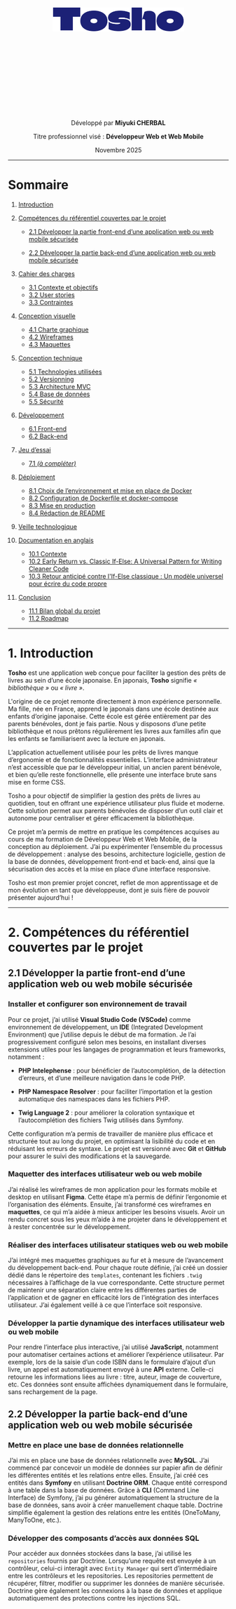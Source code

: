 <div style="text-align:center; margin-top:300px;">

  <img src="/img/ui/logo-big.svg" alt="logo" style="display:block; margin:auto; width:300px;">

  <div style="margin-top:200px">
    <p>Développé par <strong>Miyuki CHERBAL</strong></p>
    <p>Titre professionnel visé : <strong>Développeur Web et Web Mobile</strong></p>
    <p>Novembre 2025</p>
  </div>

</div>

<div style="page-break-after: always;"></div>

---

# Sommaire

1. [Introduction](#1-introduction)

2. [Compétences du référentiel couvertes par le projet](#2-compétences-du-référentiel-couvertes-par-le-projet)

   - [2.1 Développer la partie front-end d’une application web ou web mobile sécurisée](#21-développer-la-partie-front-end-dune-application-web-ou-web-mobile-sécurisée)

   - [2.2 Développer la partie back-end d’une application web ou web mobile sécurisée](#22-développer-la-partie-back-end-dune-application-web-ou-web-mobile-sécurisée)

3. [Cahier des charges](#3-cahier-des-charges)
   - [3.1 Contexte et objectifs](#31-contexte-et-objectifs)
   - [3.2 User stories](#32-user-stories)
   - [3.3 Contraintes](#33-contraintes)

4. [Conception visuelle](#4-conception-visuelle)
   - [4.1 Charte graphique](#41-charte-graphique)
   - [4.2 Wireframes](#42-wireframes)
   - [4.3 Maquettes](#43-maquettes)

5. [Conception technique](#5-conception-technique)
   - [5.1 Technologies utilisées](#51-technologies-utilisées)
   - [5.2 Versionning](#52-versionning)
   - [5.3 Architecture MVC](#53-architecture-mvc)
   - [5.4 Base de données](#54-base-de-données)
   - [5.5 Sécurité](#55-sécurité)

6. [Développement](#6-déveleppement)
   - [6.1 Front-end](#61-front-end)
   - [6.2 Back-end](#62-back-end)

7. [Jeu d’essai](#7-jeu-dessai)
   - [7.1 *(à compléter)*](#71-à-compléter)

8. [Déploiement](#8-déploiement)
   - [8.1 Choix de l’environnement et mise en place de Docker](#81-choix-de-lenvironnement-et-mise-en-place-de-docker)
   - [8.2 Configuration de Dockerfile et docker-compose](#82-configuration-de-dockerfile-et-docker-compose)
   - [8.3 Mise en production](#83-mise-en-production)
   - [8.4 Rédaction de README](#84-rédaction-dun-readmemd)

9. [Veille technologique](#9-veille-technologique)

10. [Documentation en anglais](#10-documentation-en-anglais)
      - [10.1 Contexte](#101-contexte)
      - [10.2 Early Return vs. Classic If-Else: A Universal Pattern for Writing Cleaner Code](#102-early-return-vs-classic-if-else-a-universal-pattern-for-writing-cleaner-code)
      - [10.3 Retour anticipé contre l'If-Else classique : Un modèle universel pour écrire du code propre](#103-retour-anticipé-contre-lif-else-classique--un-modèle-universel-pour-écrire-du-code-propre)

11. [Conclusion](#11-conclusion)
    - [11.1 Bilan global du projet](#111-bilan-global-du-projet)
    - [11.2 Roadmap](#112-roadmap)


<div style="page-break-after: always;"></div>

---

# 1. Introduction

**Tosho** est une application web conçue pour faciliter la gestion des prêts de livres au sein d’une école japonaise. En japonais, **Tosho** signifie *« bibliothèque »* ou *« livre »*.

L'origine de ce projet remonte directement à mon expérience personnelle. Ma fille, née en France, apprend le japonais dans une école destinée aux enfants d’origine japonaise. Cette école est gérée entièrement par des parents bénévoles, dont je fais partie. Nous y disposons d’une petite bibliothèque et nous prêtons régulièrement les livres aux familles afin que les enfants se familiarisent avec la lecture en japonais.

L’application actuellement utilisée pour les prêts de livres manque d’ergonomie et de fonctionnalités essentielles. L’interface administrateur n’est accessible que par le développeur initial, un ancien parent bénévole, et bien qu’elle reste fonctionnelle, elle présente une interface brute sans mise en forme CSS.

Tosho a pour objectif de simplifier la gestion des prêts de livres au quotidien, tout en offrant une expérience utilisateur plus fluide et moderne. Cette solution permet aux parents bénévoles de disposer d’un outil clair et autonome pour centraliser et gérer efficacement la bibliothèque.

Ce projet m’a permis de mettre en pratique les compétences acquises au cours de ma formation de Développeur Web et Web Mobile, de la conception au déploiement. J’ai pu expérimenter l’ensemble du processus de développement : analyse des besoins, architecture logicielle, gestion de la base de données, développement front-end et back-end, ainsi que la sécurisation des accès et la mise en place d’une interface responsive. 

Tosho est mon premier projet concret, reflet de mon apprentissage et de mon évolution en tant que développeuse, dont je suis fière de pouvoir présenter aujourd’hui !


<div style="page-break-after: always;"></div>

---


# 2. Compétences du référentiel couvertes par le projet 

## 2.1 Développer la partie front-end d’une application web ou web mobile sécurisée

### Installer et configurer son environnement de travail

Pour ce projet, j’ai utilisé **Visual Studio Code (VSCode)** comme environnement de développement, un **IDE** (Integrated Development Environment) que j’utilise depuis le début de ma formation. Je l’ai progressivement configuré selon mes besoins, en installant diverses extensions utiles pour les langages de programmation et leurs frameworks, notamment :
- **PHP Intelephense** : pour bénéficier de l’autocomplétion, de la détection d’erreurs, et d’une meilleure navigation dans le code PHP.

- **PHP Namespace Resolver** : pour faciliter l’importation et la gestion automatique des namespaces dans les fichiers PHP.

- **Twig Language 2** : pour améliorer la coloration syntaxique et l’autocomplétion des fichiers Twig utilisés dans Symfony.

Cette configuration m’a permis de travailler de manière plus efficace et structurée tout au long du projet, en optimisant la lisibilité du code et en réduisant les erreurs de syntaxe.
Le projet est versionné avec **Git** et **GitHub** pour assurer le suivi des modifications et la sauvegarde.

### Maquetter des interfaces utilisateur web ou web mobile

J’ai réalisé les wireframes de mon application pour les formats mobile et desktop en utilisant **Figma**. Cette étape m’a permis de définir l’ergonomie et l’organisation des éléments. Ensuite, j’ai transformé ces wireframes en **maquettes**, ce qui m’a aidée à mieux anticiper les besoins visuels. Avoir un rendu concret sous les yeux m’aide à me projeter dans le développement et à rester concentrée sur le développement.

### Réaliser des interfaces utilisateur statiques web ou web mobile

J’ai intégré mes maquettes graphiques au fur et à mesure de l’avancement du développement back-end. Pour chaque route définie, j’ai créé un dossier dédié dans le répertoire des ``templates``, contenant les fichiers ```.twig``` nécessaires à l’affichage de la vue correspondante. Cette structure permet de maintenir une séparation claire entre les différentes parties de l’application et de gagner en efficacité lors de l’intégration des interfaces utilisateur. J’ai également veillé à ce que l’interface soit responsive.

### Développer la partie dynamique des interfaces utilisateur web ou web mobile

Pour rendre l’interface plus interactive, j’ai utilisé **JavaScript**, notamment pour automatiser certaines actions et améliorer l’expérience utilisateur. Par exemple, lors de la saisie d’un code ISBN dans le formulaire d’ajout d’un livre, un appel est automatiquement envoyé à une **API** externe. Celle-ci retourne les informations liées au livre : titre, auteur, image de couverture, etc. Ces données sont ensuite affichées dynamiquement dans le formulaire, sans rechargement de la page. 

## 2.2 Développer la partie back-end d’une application web ou web mobile sécurisée

### Mettre en place une base de données relationnelle

J’ai mis en place une base de données relationnelle avec **MySQL**. J’ai commencé par concevoir un modèle de données sur papier afin de définir les différentes entités et les relations entre elles. Ensuite, j’ai créé ces entités dans **Symfony** en utilisant **Doctrine ORM**. Chaque entité correspond à une table dans la base de données. Grâce à **CLI** (Command Line Interface) de Symfony, j’ai pu générer automatiquement la structure de la base de données, sans avoir à créer manuellement chaque table. Doctrine simplifie également la gestion des relations entre les entités (OneToMany, ManyToOne, etc.).

### Développer des composants d’accès aux données SQL

Pour accéder aux données stockées dans la base, j’ai utilisé les ``repositories`` fournis par Doctrine. Lorsqu’une requête est envoyée à un contrôleur, celui-ci interagit avec ``Entity Manager`` qui sert d’intermédiaire entre les contrôleurs et les repositories.
Les repositories permettent de récupérer, filtrer, modifier ou supprimer les données de manière sécurisée. Doctrine gère également les connexions à la base de données et applique automatiquement des protections contre les injections SQL.

### Développer des composants métier coté serveur

J’ai structuré mon projet selon **l’architecture MVC (Modèle – Vue – Contrôleur)** de Symfony, afin de séparer clairement la logique métier, l’affichage et le traitement des requêtes. Chaque URL est associée à une route, dirigée vers un contrôleur dédié à une fonctionnalité précise (par exemple : prêts des livres, gestion des inventaires etc.).
Les contrôleurs interagissent avec les entités pour récupérer ou modifier les données, puis transmettent les résultats aux vues. Ce mécanisme est utilisé notamment pour la gestion complète du CRUD des livres.

### Documentner le déploiement d’une application dynamique web ou web mobile

Pour le déploiement, j’ai utilisé **Docker**, ce qui permet de standardiser l’environnement de développement et de production. J’ai rédigé un ``dockerfile`` qui décrit toutes les étapes nécessaires pour construire l’image de l’application : installation des dépendances, configuration, copie des fichiers, etc.
Toutes les commandes nécessaires à l’exécution du projet avec Docker sont documentées dans le fichier ``README.md``. Cela permet à n’importe quel utilisateur de cloner le dépôt et de lancer l’application en quelques lignes de commande, sans avoir à configurer manuellement l’environnement.

<div style="page-break-after: always;"></div>

---


# 3. Cahier des charges
## 3.1 Contexte et objectifs
### Contexte
Le projet **Tosho** est inspiré d’une application web actuellement utilisée au sein d’une école japonaise associative qui propose des cours de japonais aux enfants d’origine japonaise. L’école est entièrement gérée par des parents bénévoles, dont je fais partie, et met à disposition une petite bibliothèque afin d’encourager la lecture en japonais auprès des enfants.

Chaque semaine, les familles adhérentes peuvent emprunter des livres pour leurs enfants. Jusqu’à présent, ces prêts sont gérés via une application web existante, développée il y a plusieurs années par un ancien parent bénévole.
Le fonctionnement actuel est le suivant :

1. La famille choisit les livres à emprunter.

2. Chaque livre possède une étiquette avec un code unique (différent de l’ISBN) généré par l’association.

3. Le parent bibliothécaire saisit le nom de famille de l’emprunteur.

4. La liste des livres déjà empruntés par cette famille s’affiche.

5. Si la famille rapporte des livres, le bibliothécaire enregistre le retour de chaque livre.

6. Pour enregistrer un nouveau prêt, il saisit le code du livre correspondant.

Bien que cette application soit fonctionnelle, elle présente plusieurs limitations importantes :

- La partie administrateur (gestion des livres, des familles adhérentes, des bibliothécaires et des inventaires annuels) n’est pas accessible aux bénévoles actuels et nécessite toujours l’intervention du développeur d’origine.

- La recherche de familles n’est possible qu’en alphabet latin, ce qui rend la recherche en japonais (hiragana) impossible.

- L’interface est peu ergonomique, sans mise en page ni design CSS.

<div style="display:flex; margin-top: 50px; margin-bottom:50px; background:#fafafa">
<img src="/img/ui/tosyo.jpg" alt="book" style="display:block; margin:auto; width:40%;">
<img src="/img/ui/tosyo2.jpg" alt="family" style="display:block; margin:auto; width:40%;">
</div>

Ces contraintes rendent la gestion quotidienne de la bibliothèque peu flexible pour les parents bénévoles.

C’est dans ce contexte qu’a été conçu Tosho, une nouvelle application web de gestion des prêts de livres, pensée pour offrir une utilisation simple, fluide et autonome, sans dépendance à un intervenant technique extérieur.

### Objectifs

Le projet Tosho a pour objectif principal de faciliter et moderniser la gestion des prêts de livres au sein de l’école japonaise associative, tout en offrant aux parents bénévoles un outil simple, efficace et autonome.

Plus précisément, le projet vise à :

- Centraliser la gestion de la bibliothèque, en regroupant toutes les informations relatives aux livres, aux familles et aux bénévoles dans une interface administrateur claire et accessible.

- Améliorer l’ergonomie et l’expérience utilisateur, avec une interface intuitive, responsive et agréable à utiliser, adaptée aux besoins des bénévoles non techniques.

- Permettre un inventaire fiable et autonome, avec la possibilité de signaler facilement les livres manquants, mal rangés ou abîmés.

- Offrir une solution évolutive, qui pourra être enrichie ultérieurement de fonctionnalités supplémentaires (réservations, rappels automatiques, multilingue, etc.).

Ainsi, Tosho se positionne comme une solution moderne et complète, permettant aux bénévoles de gérer la bibliothèque de manière autonome et efficace, tout en garantissant un suivi fiable des prêts et retours de livres.

## 3.2 User stories

**Échelle de priorité :**  
- Priorité 0 : Obligatoire  
- Priorité 1 : Nécessaire  
- Priorité 2 : Secondaire


### Page de connexion

| En tant que...     | Je veux...                         | Afin de...                                        | Priorité |
|-------------------|------------------------------------|--------------------------------------------------|----------|
| Utilisateur (Admin ou Bibliothécaire) | Me connecter à l'application | Accéder à mes fonctionnalités selon mon rôle   | 0        |
| Utilisateur       | Récupérer mon mot de passe oublié   | Pouvoir accéder à nouveau à mon compte          | 0        |

### Gestion des prêts

| En tant que...          | Je veux...                                                       | Afin de...                             | Priorité |
|-------------------------|-----------------------------------------------------------------|---------------------------------------|----------|
| Bibliothécaire   | Enregistrer un prêt (livre, date, famille emprunteuse)          | Suivre les emprunts de livres         | 0        |
| Bibliothécaire   | Enregistrer le retour d’un livre                                 | Mettre à jour la disponibilité        | 0        |

---

### Inventaire (Côté bibliothécaire)

| En tant que...          | Je veux...                                                       | Afin de...                             | Priorité |
|-------------------------|-----------------------------------------------------------------|---------------------------------------|----------|
| Bibliothécaire   | Saisir l’ID d’un livre et valider sa présence lors de l’inventaire | Vérifier que le livre est bien là    | 1        |
| Bibliothécaire   | Signaler une anomalie                                           | Identifier anomalie                   | 1        |

---

### Gestion des livres (Admin uniquement)

| En tant que... | Je veux...                               | Afin de...                         | Priorité |
|----------------|-----------------------------------------|-----------------------------------|----------|
| Admin          | Ajouter un nouveau livre                 | Enrichir l’inventaire             | 1        |
| Admin          | Consulter les détails d’un livre        | Vérifier les informations         | 1        |
| Admin          | Modifier les informations d’un livre    | Corriger ou mettre à jour         | 1        |
| Admin          | Supprimer un livre                      | Retirer un livre obsolète         | 2        |

---

### Gestion des familles adhérentes (Admin uniquement)

| En tant que... | Je veux...                               | Afin de...                         | Priorité |
|----------------|-----------------------------------------|-----------------------------------|----------|
| Admin          | Ajouter une nouvelle famille             | Enregistrer les membres           | 1        |
| Admin          | Consulter les informations d’une famille| Vérifier les données              | 1        |
| Admin          | Modifier les informations d’une famille | Mettre à jour                     | 1        |
| Admin          | Supprimer une famille                    | Supprimer des adhérents            | 2        |

---

### Gestion des bibliothécaires (Admin uniquement)

| En tant que... | Je veux...                                      | Afin de...                                               | Priorité |
|----------------|-------------------------------------------------|----------------------------------------------------------|----------|
| Admin          | Créer un compte bibliothécaire                  | Leur permettre d'accéder à l'application                 | 1        |
| Admin          | Modifier un compte bibliothécaire               | Mettre à jour leurs informations                         | 1        |
| Admin          | Supprimer un compte bibliothécaire              | Retirer l'accès à quelqu'un qui ne fait plus partie      | 2        |
| Admin          | Voir la liste des bibliothécaires               | Gérer plus facilement l'équipe de gestion                | 1        |
| Admin          | Activer/désactiver un compte bibliothécaire    | Contrôler l'accès à l'application                        | 1        |

---

### Gestion de l’inventaire (Admin uniquement)

| En tant que... | Je veux...                                     | Afin de...                                               | Priorité |
|----------------|-----------------------------------------------|----------------------------------------------------------|----------|
| Admin          | Programmer une session d'inventaire          | Planifier quand les bénévoles vont vérifier les livres  | 1        |
| Admin          | Actualiser l'état d'inventaire (session ouverte/fermée/à venir, etc.) | Suivre correctement le statut de chaque session       | 1        |
| Admin          | Voir l'avancement de l'inventaire           | Savoir combien de livres ont été vérifiés et combien restent | 1        |
| Admin          | Modifier l'état des livres signalés         | Mettre à jour l’état après avoir réglé le problème     | 1        |
---
### Interface et sécurité

| En tant que...     | Je veux...                         | Afin de...                                        | Priorité |
|--------------------|------------------------------------|--------------------------------------------------|----------|
| Admin              | Passer de l’interface Admin à l’interface Bibliothécaire | Gérer la bibliothèque comme un parent bibliothécaire | 2        |
| Bibliothécaire     | Modifier mon mot de passe           | Sécuriser mon compte ou le mettre à jour         | 1        |
| Bibliothécaire     | Initialiser mon mot de passe        | En cas de perte de mot de passe                   | 0        |


## 3.3 Contraintes

- L’interface doit être **simple** et **intuitive**, adaptée à des utilisateurs non techniques. Les bibliothécaires et **les administrateurs sont des bénévoles**.
- L’accès aux fonctionnalités doit être restreint selon le rôle de l’utilisateur :
  - **Admin (parent bénévole)** : gère les familles, les livres, les bibliothécaires et l’inventaire.
  - **Bibliothécaire (parent bénévole)** : enregistre les prêts et retours, et participe aux sessions d’inventaire.
- Les données doivent être fiables et mises à jour en temps réel afin d’éviter les erreurs de double prêt ou de livres manquants.

<div style="page-break-after: always;"></div>

---

# 4. Conception visuelle

L’identité visuelle de **Tosho** a été pensée pour refléter l’esprit d’une association scolaire : à la fois **ludique**, **conviviale** et **accessible**.
L’objectif est de proposer une interface simple à comprendre, agréable à utiliser et adaptée aux parents bénévoles.

## 4.1 Charte graphique

### Couleurs principales

<img src="/img/ui/chart.svg" alt="logo" style="display:block; margin:auto; width:60%; margin-bottom:30px; margin-top:30px;">

- ``#1c2176`` : pour le texte, les bordures et les icônes
- ``#debaff`` : couleur principale de l'interface **bibliothécaire**
- ``#9bafff`` : couleur principale de l'interface **admin**

### Couleurs des composants
TODO


### Typographie
Le choix des polices a été fait avec soin pour garantir une lecture claire tout en apportant une touche moderne.

- ``"MuseoModerno"`` : pour les titres et le menu
- ``"Outfit"`` ; pour les textes courants

### Logo


Le logo ***Tosho*** — qui signifie *livre* ou *bibliothéque* en japonais — a été conçu sur Figma. J'ai chosisi la police ``"Climate Crisis"`` pour son style rétro, en harmonie avec le style **pixel art** des icônes.

<img src="/img/ui/logo-big.svg" alt="logo" style="display:block; margin:auto; width:200px;">

### Icônes
J'ai opté pour les icônes ``"Pixel free icons"`` au style **pixel art** pour apporter une touche **ludique** et **conviviale**. Elles ont également été exportées en SVG depuis Figma.

<div style="display:flex; margin-bottom:50px;">
<img src="/img/ui/child-book.svg" alt="book" style="display:block; margin:auto; width:100px;">
<img src="/img/ui/family.svg" alt="family" style="display:block; margin:auto; width:100px;">
<img src="/img/ui/books.svg" alt="books" style="display:block; margin:auto; width:100px;">
</div>

### Favicon

TODO

## 4.2 Wireframes

Les wireframes m'ont permis de **planifier la structure et l’organisation de l’interface** avant de passer à la création des maquettes.  
Ils servent à visualiser rapidement la disposition des éléments et le parcours utilisateur sans se soucier du design final.

### Version mobile
- Les sections principales sont **claires et accessibles**, avec un menu compact pour gagner de la place.  
- Les onglets et boutons sont positionnés pour une navigation **facile avec le pouce**.  
- Les cartes représentant les livres ou les emprunts sont **empilées verticalement** pour un accès rapide. 

<img src="/img/ui/wireframe-mb (2).PNG" style="width:60%; margin-left:auto; margin-right:auto; margin-top: 1rem; margin-bottom:1rem;">

### Version desktop
- Les éléments sont **bien espacés** et la navigation facile avec les onglets.   

<img src="/img/ui/wireframe-desk1.PNG" style="width:60%; margin-left:auto; margin-right:auto; margin-top: 1rem; margin-bottom:1rem;">
<img src="/img/ui/wireframe-desk2.PNG" style="width:60%; margin-left:auto; margin-right:auto; margin-top: 1rem; margin-bottom:1rem;">


## 4.3 Maquettes

Les maquettes m'ont permis de visualiser le rendu attendu et de vérifier que l’interface est adaptée aux utilisateurs.  
Pour assurer la meilleure expérience utilisateur (**UX**) sur mobile comme sur desktop, j’ai ajusté l’emplacement et la disposition des différents éléments.

### Version mobile
- Le menu utilise des **icônes** pour gagner de la place.  
- Les onglets sont adaptés à la **taille de l’écran**.  
- Les cartes de livres ou d’emprunts sont affichées les unes au-dessus des autres pour faciliter la lecture et rendre la navigation plus fluide.  
- Un **fond de couleur différent** est utilisé pour distinguer facilement les interfaces selon le rôle de l’utilisateur.

<img src="/img/ui/maquette-mb.PNG" style="width:60%; margin-left:auto; margin-right:auto; margin-top: 1rem; margin-bottom:1rem;">

### Version desktop
- Des **effets hover** sont ajoutés sur le menu et les cartes pour améliorer l’interactivité et guider l’utilisateur.    
- Les onglets et sections restent bien visibles et accessibles pour une navigation intuitive.

<img src="/img/ui/maquette-desk.PNG" style="width:60%; margin-left:auto; margin-right:auto; margin-top: 1rem; margin-bottom:1rem;">

# 5. Conception technique
## 5.1 Technologies utilisées

### Back-end  
- Language : **PHP 8.2**
- Framework : **Symfony 6.4**

<img src="/img/code/v-1.svg" alt="version" style="display:block; width:100%; margin-left:auto; margin-right:auto; margin-top: 1rem; margin-bottom:1rem;">

Le choix de **Symfony 6.4** permet de bénéficier du **Long-Term Support (LTS)**. Cela signifie qu’elle bénéficie de mises à jour de sécurité et de corrections de bugs pendant plusieurs années, ce qui rend le projet plus stable et durable.

Symfony facilite la **gestion du back-end** grâce à ses nombreux outils intégrés :

- Gestion de la base de données et des entités avec **Doctrine ORM (Object Relational Mapping)**

- création et validation des formulaires,

- gestion de la sécurité et des rôles utilisateurs.
### Bundles et composants Symfony

Symfony repose sur des **composants** et des **bundles**, qui permettent de structurer et de réutiliser facilement le code dans l’application.

- Les **composants Symfony** sont des **bibliothèques PHP indépendantes** — c'est à dire qu'ils ne dépendent pas de Symfony. Chaque composant remplit une tâche technique précise.
Exemples :

   - **HttpFoundation** : gère les requêtes et réponses HTTP

   - **Routing** : gère le système de routes

   - **Form** : gère la création et la validation des formulaires

   - **Security** : gère la sécurité et l’authentification

- Les **bundles** sont des **ensembles de composants configurés** pour ajouter une fonctionnalité complète à une application Symfony. Certains bundles sont natifs,— c'est à dire qu'ils sont intégrés dans le framework et prêts à l'emploi.
Examples :

   - **TwigBundle** : permet de gérer les vues avec Twig,

   - **DoctrineBundle** : gère la base de données via Doctrine ORM

   - **SecurityBundle** : s’occupe de l’authentification et des rôles utilisateurs.

### Front-end  

- **HTML** : J'ai structuré le code avec des balises sémantiques comme `<header>`, `<nav>`, `<main>` et `<footer>` afin d’assurer une bonne organisation du contenu. Pour rendre l’application **responsive**, j’ai ajouté la balise suivante :  


<img src="/img/code/respo.svg" alt="version" style="display:block; width:100%; margin-left:auto; margin-right:auto; margin-top: 1rem; margin-bottom:1rem;">


indispensable pour adapter l’affichage aux différentes tailles d’écran.  

- **CSS** : Les fichiers CSS sont séparés par composants pour une meilleure organisation. J’ai également créé un fichier spécifique pour les **variables CSS** (couleurs, tailles, polices) afin d’assurer une **cohérence visuelle** et de pouvoir modifier facilement le style global du site. 
J’ai utilisé `@media screen` pour adapter le design aux différentes tailles d’écran.

- **Twig** : J’ai utilisé Twig, le moteur de template de Symfony, pour créer des pages dynamiques. Il permet de séparer le code PHP de l’affichage et de réutiliser facilement des éléments comme le `<header>`, le `<footer>` ou les onglets (tabs) sur toutes les pages.


## 5.2 Versionning

La sauvegarde et le suivi du code sont assurés par **Git**, avec un dépôt distant sur **GitHub**.  

J’ai organisé le développement avec plusieurs branches :  
- `dev` : utilisée pour le développement  
- `docker-deploy` : dédiée au déploiement via **Docker**, contenant les fichiers et configurations de production.  

Cette organisation permet de séparer clairement le travail de développement local des configurations et fichiers liés au déploiement.


## 5.3 Architecture MVC

L’application suit le modèle **MVC (Model – View – Controller)** propre à Symfony, qui sépare clairement les responsabilités :  

- **Controller (Contrôleur)** : reçoit les requêtes de l’utilisateur, exécute la logique métier et envoie les données vers la vue correspondante.  
- **Model (Modèle)** : gère les entités et communique avec la base de données via **Doctrine ORM**, puis renvoie les données au contrôleur.  
- **View (Vue)** : reçoit les données du contrôleur et génère l’affichage des pages avec **Twig**.

```mermaid
flowchart TD
    U[Utilisateur] -->|Envoie requête| C[Contrôleur]
    C -->|Demande ou modifie données| M[Modèle]
    M -->|Renvoie données| C
    C -->|Transmet données à la vue| V[Vue]
    V -->|Retourne la page rendue| C
    C -->|Renvoie la réponse| U

    style U fill:#f9f,stroke:#333,stroke-width:1px
    style C fill:#bbf,stroke:#333,stroke-width:1px
    style M fill:#bfb,stroke:#333,stroke-width:1px
    style V fill:#ffb,stroke:#333,stroke-width:1px

```


## 5.4 Base de données 

### Conception

J’ai d’abord conçu ma base de données sur papier, en définissant les tables et leurs relations afin de répondre aux besoins fonctionnels de l’application.
Ensuite, j’ai présenté le schéma à mon formateur, puis j’ai ajusté la structure en applicant ses retours afin d’améliorer la cohérence et la logique du modèle.
Cette étape m’a permis de comprendre le concept de relations entre les tables (OneToMany, ManyToOne, etc.) et de définir précisément les tables ainsi que leurs relations, avant de passer à la modélisation dans Symfony.

### Modélisation et relations

Après avoir conçu le schéma de la base de données sur papier et validé sa cohérence avec mon formateur, j’ai traduit ce modèle en **entités Symfony**.  
Cette étape permet de transformer les tables et leurs relations en **classes PHP**, avec Doctrine qui gère automatiquement la création des tables et des clés étrangères.
J’ai créé ces entités grâce à la commande CLI de Symfony :

<img src="/img/code/entite.svg" alt="version" style="display:block; width:100%; margin-left:auto; margin-right:auto; margin-top: 1rem; margin-bottom:1rem;">
Cette commande permet de définir :

- le nom de l’entité 

- les **propriétés** (les champs de la table)

- les **relations** avec d’autres entités.

Dans **Field type**, on peut définir la relation entre les entités. **Doctrine** s’occupe ensuite d’ajuster les champs pour gérer correctement les relations.

### Entités créées

| Entité          | Description  |
|-----------------|-----------------------------|
| `User`          | Contient les informations des utilisateurs et leurs **rôles** pour gérer les droits d’accès (admin, bibliothécaire). |
| `Family`        | Représente les familles adhérentes à l’association. Stocke les informations de contact et les liens avec `Loan`. |
| `Book`          | Contient les informations des livres (titre, auteur, statut, code, localisation, etc.) et les relations avec `Loan` et `InventoryItem`. |
| `Loan`          | Représente un prêt de livre : lien entre un livre et une famille. |
| `Inventory`     | Représente une session d’inventaire. |
| `InventoryItem` | Relie un livre à une session d’inventaire et permet de signaler les anomalies (perdu, mal rangé, abîmé). |


### Relations principales entre entités

| Entité source      | Type de relation | Entité cible      | Description |
|-------------------|----------------|-----------------|------------|
| `Family`          | **OneToMany**       | `Loan`          | Une famille peut avoir plusieurs prêts, mais chaque prêt correspond à une seule famille. |
| `Loan`            | **ManyToOne**       | `Book`          | Un prêt correspond à un seul livre, mais un livre peut être emprunté plusieurs fois. |
| `User`            | **OneToMany**       | `Loan`          | Un utilisateur (bibliothécaire) peut gérer plusieurs prêts. |
| `InventoryItem`   | **ManyToOne**       | `Book`          | Chaque item d’inventaire est lié à un seul livre. |
| `InventoryItem`   | **ManyToOne**       | `Inventory`     | Chaque item d’inventaire appartient à une seule session d’inventaire. |


### Générer la base de données

Une fois les entités créées, Symfony et Doctrine permettent de générer automatiquement la base de données.
Pour créer la base de données :

<img src="/img/code/doctrine.svg" style="width:80%; margin-left:auto; margin-right:auto; margin-top: 1rem; margin-bottom:1rem;">

Pour créer ou mettre à jour les tables selon les entités :

<img src="/img/code/db.svg" style="width:80%; margin-left:auto; margin-right:auto; margin-top: 1rem; margin-bottom:1rem;">

Ces commandes synchronisent la base de données avec le modèle défini dans le code.

<img src="/img/schema-db.PNG" style="width:80%; margin-left:auto; margin-right:auto; margin-top: 1rem; margin-bottom:1rem;">

---

## 5.5 Sécurité
Symfony intègre un système de sécurité complet et modulaire qui permet de protéger les données, de contrôler les accès et de garantir la fiabilité de Tosho.

### Gestion des rôles et autorisations

Les accès sont gérés à travers des rôles utilisateurs définis dans le fichier ``security.yaml``.
L’application distingue notamment :

- ``ROLE_ADMIN`` : accès complet à l’ensemble des fonctionnalités (gestion des bibliothécaires, inventaires, et livres etc.)

- ``ROLE_LIBRARIAN`` : accès restreint à la gestion des prêts et à la consultation du catalogue.

Ces rôles permettent d’adapter les permissions selon le profil et les responsabilités de chaque utilisateur.

En complément, un fichier ``UserChecker.php`` vérifie, avant la connexion, si le compte utilisateur est toujours actif.
Si le compte d’un bibliothécaire a été désactivé par un administrateur, le ``UserChecker`` empêche la connexion et bloque l’accès à l’application.
Cela permet d’éviter qu’un ancien bénévol puisse encore se connecter et renforce ainsi la sécurité du système.

### Authentification et sessions sécurisées

L’authentification est gérée automatiquement par Symfony à l’aide de son composant Security.
Une fois connecté, l’utilisateur est identifié par une session sécurisée stockée côté serveur.
Cela évite d’avoir à se reconnecter à chaque requête, tout en garantissant que les informations d’accès restent protégées.

<img src="/img/code/framework.svg" style="width:80%; margin-left:auto; margin-right:auto; margin-top: 1rem; margin-bottom:1rem;">

*framework.yaml*

### Protection CSRF et sécurité des requêtes

Symfony protège automatiquement les formulaires grâce à un **token CSRF (Cross-Site Request Forgery)**.
Ce jeton est généré et vérifié à chaque soumission de formulaire pour s’assurer que la requête vient bien d’un utilisateur authentifié du site, et non d’une attaque externe.

Dans mon projet, j’ai créé les formulaires en utilisant ``AbstractType`` et en définissant des ``FormType``. Symfony ajoute automatiquement un ``token CSRF`` à chaque formulaire, ce qui empêche qu’une action soit effectuée par un utilisateur non autorisé. Cela garantit la sécurité des formulaires sans effort supplémentaire.

<img src="/img/code/familyform.svg" style="width:80%; margin-left:auto; margin-right:auto; margin-top: 1rem; margin-bottom:1rem;">

En complément, Symfony et Doctrine utilisent des **requêtes préparées** pour communiquer avec la base de données.
Cela signifie que les données saisies par les utilisateurs ne sont jamais injectées directement dans les requêtes SQL, ce qui protège efficacement contre les injections SQL malveillantes.

Par exemple, dans le FamilyRepository :
<img src="/img/code/familyrepo.svg" style="width:80%; margin-left:auto; margin-right:auto; margin-top: 1rem; margin-bottom:1rem;">
Ici, l’utilisation de `createQueryBuilder` avec ``setParameter`` garantit que les données saisies par l’utilisateur sont sécurisées. Les valeurs ne sont pas injectées directement dans la requête SQL : **la requête est préparée séparément** et ``setParameter`` permet d’y lier les valeurs de manière sécurisée. Cela protège efficacement **contre les injections SQL**.

### Sécurisation des mots de passe

Les mots de passe ne sont jamais stockés en clair dans la base de données.
Symfony utilise un algorithme de hachage robuste afin de rendre les mots de passe illisibles.
Lorsqu’un utilisateur se connecte, le mot de passe saisi est haché et comparé à celui enregistré, sans jamais révéler sa valeur réelle.

### Filtrage des accès

L’accès à certaines pages ou fonctionnalités est restreint selon le rôle de l’utilisateur :

Dans le code, la méthode `isGranted()` est utilisée pour limiter les actions selon le rôle.

Dans les vues Twig, `{% if is_granted('ROLE_ADMIN') %}` permet d’afficher certains éléments uniquement aux administrateucd cs.

Ce contrôle garantit que chaque utilisateur n’a accès qu’aux informations et fonctionnalités qui le concernent.

---

# 6. Développement

## 6.1 Front-end
Pour simplifier la saisie des informations sur les livres, j’ai mis en place une fonctionnalité d’autocomplétion dans le formulaire d’ajout d’un nouveau livre.

Lorsqu’un utilisateur ajoute un livre au catalogue de la bibliothèque, il peut saisir le code ISBN (International Standard Book Number). Le formulaire se préremplit alors automatiquement avec les informations correspondantes, ce qui facilite l’ajout d’un nouveau livre.

Étant donné que tous les livres de notre bibliothèque sont en japonais, certaines informations (comme le titre et les auteurs) doivent être affichées en japonais ainsi qu’en romaji (transcription en alphabet latin pour faciliter la lecture).

#### Stimulus
Stimulus est un framework JavaScript léger qui permet d'ajouter des comportements interactifs sans transformer tout mon appli en une SPA (Single Page Application). 

#### API 
Pour récupérer les informations en japonais, j’ai utilisé l’API japonaise gratuite ***OpenBD***. Pour obtenir les informations en romaji, j’ai utilisé l’API ***OpenLibrary***. J’ai également utilisé **Postman** pour tester les requêtes et m’assurer que les données étaient correctement récupérées.


## 6.2 Back-end
Quand un bibliothécaire saisit un code de livre (différent de code d'ISBN), j'affiche les infos sur ce livre et la disponibilité de ce livre. Pour ce la j'ai défini un status pour chaque livre. Quand un livre a un statut 'disponible', le bibliothécaire peut passer en pret de ce livre, lorsque le livre a un status 'emprunté', le bibliothécaire peut rendre ce livre. J'ai mise en place des Enums pour gérer les status de livre et le status de pret.


# 7. Jeu d'essai
## 7.1 Scénario 1 : Rendre et prêter un livre
La fonctionnalité principale de Tosho est de pouvoir gerer les prêts de livre. Lorsque une membre de l'association apporte des livres, le bibliothécaire saisis des informations pour proceder à prêt ou retour de livre.

## 7.2 Scénario 2 : Ajout d'un livre au calalogue par autocomlétion


# 8. Déploiement
## 8.1 Choix de l’environnement et mise en place de Docker

La majeure partie du développement de mon projet s’est déroulée dans un environnement **Windows** avec **XAMPP** comme serveur local. Cependant, au fur et à mesure de l’avancement, j’ai constaté que cette configuration manquait de performance : le chargement des pages était particulièrement lent, ce qui ralentissait considérablement le développement.

Durant ma période de stage, j’ai eu l’occasion d’assister à la mise en production d’un projet au sein d’une entreprise. Cette expérience m’a motivé à faire évoluer mon propre projet vers un environnement **Ubuntu** et à utiliser **Docker** pour exécuter mon application dans des conteneurs. Cette nouvelle configuration s’est révélée beaucoup plus rapide, stable et proche d’un environnement de production réel.

L’utilisation de Docker présente plusieurs avantages :

- Isoler l’application dans un environnement reproductible et indépendant du système d’exploitation.

- Faciliter le déploiement et la maintenance du projet.

- Reproduire plus facilement l'environnement de production sur n'importe quelle machine.

Le passage de **Windows + XAMPP** à **Ubuntu + Docker** a permis d’obtenir un environnement de développement plus rapide, plus fiable et plus proche d’une configuration de production.

## 8.2 Configuration de Dockerfile et docker-compose


## 8.3 Mise en production
Une fois l’environnement conteneurisé et testé localement, la mise en production consiste à déployer les mêmes conteneurs sur un serveur distant.
Pour cela, j’ai loué un serveur VPS chez RackNerd et acheté un nom de domaine afin de rendre mon application accessible en ligne.

J’ai également configuré les variables d’environnement (fichiers .env) pour gérer les paramètres sensibles sans les inclure dans le code source.

## 8.4 Rédaction d'un README
Pour faciliter la prise en main de mon projet, j’ai rédigé un fichier `README.md` pour documenter le projet.
Ce fichier contient :

- Une présentation générale du projet

- Les prérequis nécessaires à l’installation

- Les étapes pour exécuter le projet avec Docker

Pour faciliter les commandes, j'ai également mise en place d'un fichier `Makefile` qui facilite des lignes de commande à executer.

# 9. Veille technologique
Tout au long de ma formation, je me suis documenté et informé pour progresser, résoudre des problèmes techniques et me tenir à jour sur les évolutions dans le domaine du développement web.

**La documentation officielle de PHP** a été une ressource que j’ai beaucoup consultée. Celle de **Symfony**, très bien structurée et accompagnée d’exemples concrets, m’a également été d’une grande aide, notamment pour la mise en place des formulaires et la configuration des routes.

Lors de bugs ou de difficultés techniques, j’ai effectué des recherches approfondies sur le web. **Stack Overflow** a été l’une de mes principales ressources : je faisais toujours **attention à la date des réponses** pour m’assurer de leur pertinence avec les versions récentes des outils que j’utilisais.

Côté front-end, le site **MDN Web Docs** a été ma principale ressource, très utile pour approfondir ma compréhension de HTML, CSS et JavaScript.
Pour la conception visuelle de mon application, j’ai souvent consulté le site **Dribbble**, qui m’a permis de m’inspirer de designs modernes et de me tenir informé des tendances actuelles en UI/UX.

Quand un bug persistait malgré mes recherches, j’utilisais ChatGPT comme solution de dernier recours. Cela m’a permis de gagner du temps et de débloquer des situations complexes, grâce à des explications claires et des exemples de code adaptés à mon problème.

J’ai également regardé de nombreuses vidéos sur YouTube pour approfondir certains sujets, notamment l’utilisation de Git, ainsi que pour enrichir ma culture générale dans le domaine du développement.

Ces ressources m’ont également permis de m’habituer à lire et comprendre **la documentation en anglais**, qui est souvent plus complète et mise à jour.

---

# 10. Documentation en anglais
## 10.1 Contexte

Lors de ma période de stage, j'ai eu l'occasion de observer des **revues de code via GitLab**. Cela m'a permis de comprendre l'importance d'écrire un **code propre et lisible** (clean code).  

J'ai reçu des retours sur mon projet Tosho, et mon tuteur m'a parlé de la pratique de **“Early Return”**. Dans mon code initial, j'avais imbriqué plusieurs conditions `if` et `else`, ce qui rendait le code difficile à lire.  

La pratique de **“Early Return”** consiste à **quitter une fonction dès qu'une condition est remplie**, afin de réduire l'imbrication. Après cette explication, je me suis documenté sur ce sujet pour mieux l'appliquer dans mon projet.

## 10.2 Early Return vs. Classic If-Else: A Universal Pattern for Writing Cleaner Code

Writing conditional logic is something every developer does—no matter the language. But how you structure those conditions affects how readable, testable, and maintainable your code becomes.

### What Is Early Return or Guard Clause?

Early return means exiting a function as soon as a certain condition is met—usually to handle an edge case or invalid input.

A guard clause is a specific use of early return at the top of the function, to prevent deeper logic from running if key conditions aren’t met.

This avoids unnecessary nesting and keeps your core logic flat and easy to follow.

#### Example 1: Classic if...else (Nested Logic)
```javascript
function sendWelcomeEmail(user) {
    if (user) {
        console.log(`Sending welcome email to ${user.email}`);
    } else {
        return;
    }
}
```
The real logic is wrapped inside an if block, which can become messy as the function grows.
#### Example 2: Early Return / Guard Clause
```javascript
function sendWelcomeEmail(user) {
    if (!user) {
        return;
    }

    console.log(`Sending welcome email to ${user.email}`);
}
```
This structure handles the invalid case immediately, then continues with the main logic. It’s easier to read and requires less indentation.
### Benefits of Using Guard Clauses : 
- Reduces code nesting and cognitive load
- Keeps the core logic visually prioritized
- Handles edge cases early and clearly
- Makes the function easier to modify and extend

This approach works well in any language, because it's a logic structuring choice — not a language feature.

*source : Eddie Goldman / Early Return vs. Classic If-Else: A Universal Pattern for Writing Cleaner Code* https://dev.to/eddiegoldman/early-return-vs-classic-if-else-a-universal-pattern-for-writing-cleaner-code-1083

## 10.3 Retour anticipé contre l'If-Else classique : Un modèle universel pour écrire du code propre

Ecrire logique conditionnelle est quelquechose que tous les développeurs font dans n'importe quelle language. Cependant, comment structurer ces conditions impacte comment votre code devient lisible, testable, et maintenable.

### Qu'est ce que l'Early Return (Retour anticipé) ou la Guard Clause (Clause de garde) ?

L'Early return consiste à sortir d'une fonction dès que certain condition est remplie pour traiter un cas particulier ou une entrée invalide.

Une Guard Clause est une utilisation spécifique de l'Early return au début d'une fonction, pour empêcher une logique plus profonde si une condition clé n'est pas remplie.

Cela évite les imbrications non nécessaires et garder votre logique principale simple et facile à suivre.

#### Example 1 : if...else classique (logique imbriquée)
> idem à la version originale

La logique réele est enveloppé à l'intérieur d'un bloc de ``if``, ce qui peut rapidement alourdir le code quand la fonction devient plus complexe.
#### Example 2 : Retour anticipé / Clause de garde
> idem à la version originale

Cette structure gère les cas invalides immediatement, en suite continue avec la logique principale. C'est plus facile à lire et demande moins d'indentation.

### Avantage d'utiliser la Clause de garde :
- Réduire les code imbriqués et la charge mentale
- Garder la logique principale priorisé visuellement
- Gère les cas particuliers plus tôt et plus claire
- Rendre les fonctions plus facile à modifier et à faire évoluer

Cet approche marche bien dans n'importe quelle language, car c'est une choix de structure logique, et non d'une fonctionnaliré propre à un langage.

---
# 11. Conclusion

## 11.1 Bilan global

Ce projet m’a permis de mettre en pratique mes compétences en développement web et d’apprendre à résoudre les problèmes rencontrés au cours du déveleppement.
Dans ce domaine, il est essentiel de continuer à apprendre, de se tenir à jour et de s’adapter en permanence aux nouvelles technologies.

La période de stage en entreprise m’a également beaucoup apporté : elle m’a permis de découvrir la gestion de projets réels et d’adopter de bonnes pratiques professionnelles, notamment en matière d’utilisation de Git et de respect des principes de clean code. 

Enfin, ce projet m’a donné une vision complète du cycle de développement — de la conception à la mise en ligne — et m’a permis de renforcer à la fois mes compétences techniques et mon autonomie.

## 11.2 Roadmap

### Projet professionnel

La responsable actuelle du service IT de l’association quittera son poste l’an prochain, et je me suis engagé à reprendre cette fonction.
Je prévois donc de proposer officiellement cette application à l’association afin qu’elle soit utilisée pour la gestion réelle de la bibliothèque.

Un autre projet est également prévu : la refonte du site vitrine de l’association, actuellement développé avec Vue.js. 

### Évolutions futures de projet Tosho 

Plusieurs pistes d’évolution sont envisagées pour faire progresser l’application :
- Interface multilingue (français / japonais)
- Mise en place d’un planning pour les parents bibliothécaires
- Envoi d’e-mails automatiques de rappel pour les retours en retard 
- Système de réservation de livres en ligne



